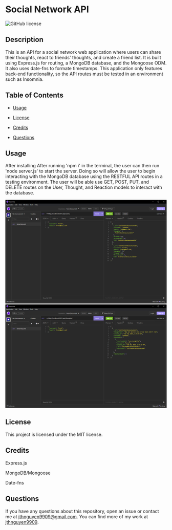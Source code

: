 # Social Network API
![GitHub license](https://img.shields.io/badge/license-MIT-blue.svg)

## Description

This is an API for a social network web application where users can share their thoughts, react to friends' thoughts, and create a friend list. It is built using Express.js for routing, a MongoDB database, and the Mongoose ODM. It also uses date-fns to formate timestamps. This application only features back-end functionality, so the API routes must be tested in an environment such as Insomnia.

## Table of Contents

* [Usage](#usage)

* [License](#license)

* [Credits](#credits)

* [Questions](#questions)

## Usage

After installing After running 'npm i' in the terminal, the user can then run 'node server.js' to start the server. Doing so will allow the user to begin interacting with the MongoDB database using the RESTFUL API routes in a testing environment. The user will be able use GET, POST, PUT, and DELETE routes on the User, Thought, and Reaction models to interact with the database.

![Alt text](./assets/images/sc1.png "Application Screenshot 1")
![Alt text](./assets/images/sc2.png "Application Screenshot 2")

## License

This project is licensed under the MIT license.

## Credits

Express.js

MongoDB/Mongoose

Date-fns

## Questions

If you have any questions about this repository, open an issue or contact me at jthnguyen9909@gmail.com. You can find more of my work at [jthnguyen9909](https://github.com/jthnguyen9909).

